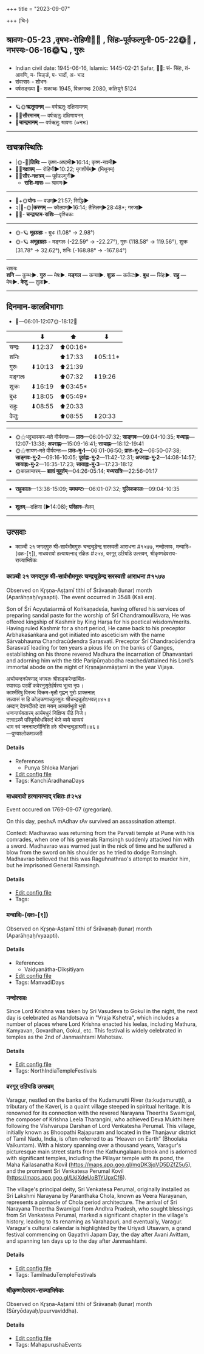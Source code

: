 +++
title = "2023-09-07"

+++
(चि॰)
## श्रावणः-05-23  ,वृषभः-रोहिणी🌛🌌  ,  सिंहः-पूर्वफल्गुनी-05-22🌞🌌  ,  नभस्यः-06-16🌞🪐  , गुरुः
- Indian civil date: 1945-06-16, Islamic: 1445-02-21 Ṣafar, 🌌🌞: सं- सिंहः, तं- आवणि, म- चिङ्ङं, प- भादों, अ- भाद
- संवत्सरः - शोभनः
- वर्षसङ्ख्या 🌛- शकाब्दः 1945, विक्रमाब्दः 2080, कलियुगे 5124
___________________
- 🪐🌞**ऋतुमानम्** — वर्षऋतुः दक्षिणायनम्
- 🌌🌞**सौरमानम्** — वर्षऋतुः दक्षिणायनम्
- 🌛**चान्द्रमानम्** — वर्षऋतुः श्रावणः (≈नभः)
___________________


## खचक्रस्थितिः
- |🌞-🌛|**तिथिः** — कृष्ण-अष्टमी►16:14; कृष्ण-नवमी►  
- 🌌🌛**नक्षत्रम्** — रोहिणी►10:22; मृगशीर्षम्► (मिथुनम्)  
- 🌌🌞**सौर-नक्षत्रम्** — पूर्वफल्गुनी►  
  - **राशि-मासः** — श्रावणः► 
___________________
- 🌛+🌞**योगः** — वज्रम्►21:57; सिद्धिः►  
- २|🌛-🌞|**करणम्** — कौलवम्►16:14; तैतिलम्►28:48*; गरजा►  
- 🌌🌛- **चन्द्राष्टम-राशिः**—वृश्चिकः  
___________________
- 🌞-🪐 **मूढग्रहाः** - बुधः (1.08° → 2.98°)
- 🌞-🪐 **अमूढग्रहाः** - मङ्गलः (-22.59° → -22.27°), गुरुः (118.58° → 119.56°), शुक्रः (31.78° → 32.62°), शनिः (-168.88° → -167.84°)
___________________
राशयः  
**शनि** — कुम्भः►. **गुरु** — मेषः►. **मङ्गल** — कन्या►. **शुक्र** — कर्कटः►. **बुध** — सिंहः►. **राहु** — मेषः►. **केतु** — तुला►. 
___________________


## दिनमान-कालविभागाः
- 🌅—06:01-12:07🌞-18:12🌇  

|      |⬇     |⬆     |⬇     |
|------|-----|-----|------|
|चन्द्रः|⬇12:37 |⬆00:16*|     |
|शनिः   |     |⬆17:33 |⬇05:11*|
|गुरुः  |⬇10:13 |⬆21:39 |     |
|मङ्गलः |     |⬆07:32 |⬇19:26 |
|शुक्रः |⬇16:19 |⬆03:45*|     |
|बुधः   |⬇18:05 |⬆05:49*|     |
|राहुः  |⬇08:55 |⬆20:33 |     |
|केतुः  |     |⬆08:55 |⬇20:33 |
___________________
- 🌞⚝भट्टभास्कर-मते वीर्यवन्तः— **प्रातः**—06:01-07:32; **साङ्गवः**—09:04-10:35; **मध्याह्नः**—12:07-13:38; **अपराह्णः**—15:09-16:41; **सायाह्नः**—18:12-19:41  
- 🌞⚝सायण-मते वीर्यवन्तः— **प्रातः-मु॰1**—06:01-06:50; **प्रातः-मु॰2**—06:50-07:38; **साङ्गवः-मु॰2**—09:16-10:05; **पूर्वाह्णः-मु॰2**—11:42-12:31; **अपराह्णः-मु॰2**—14:08-14:57; **सायाह्नः-मु॰2**—16:35-17:23; **सायाह्नः-मु॰3**—17:23-18:12  
- 🌞कालान्तरम्— **ब्राह्मं मुहूर्तम्**—04:26-05:14; **मध्यरात्रिः**—22:56-01:17  
___________________
- **राहुकालः**—13:38-15:09; **यमघण्टः**—06:01-07:32; **गुलिककालः**—09:04-10:35  
___________________
- **शूलम्**—दक्षिणा (►14:08); **परिहारः**–तैलम्  
___________________

## उत्सवाः
- काञ्ची २१ जगद्गुरु श्री-सार्वभौमगुरुः चन्द्रचूडेन्द्र सरस्वती आराधना #१५७७, नन्दोत्सवः, मन्वादिः-(दक्षः-[९]), माधवरावो हत्यायत्नाद् रक्षितः #२५४, वरगूर् उऱियडि उत्सवम्, श्रीकृष्णदेवराय-राज्याभिषेकः
### काञ्ची २१ जगद्गुरु श्री-सार्वभौमगुरुः चन्द्रचूडेन्द्र सरस्वती आराधना #१५७७

Observed on Kr̥ṣṇa-Aṣṭamī tithi of Śrāvaṇaḥ (lunar) month (Aparāhṇaḥ/vyaapti). The event occurred in 3548 (Kali era).  


Son of Śrī Acyutaśarmā of Koṅkaṇadeśa, having offered his services of preparing sandal paste for the worship of Śrī Chandramoulīśvara, He was offered kingship of Kashmir by King Harṣa for his poetical wisdom/merits. Having ruled Kashmir for a short period, He came back to his preceptor Arbhakaśaṅkara and got initiated into asceticism with the name Sārvabhauma Chandracūḍendra Sarasvatī. Preceptor Śrī Chandracūḍendra Sarasvatī leading for ten years a pious life on the banks of Ganges, establishing on his throne revered Madhura the incarnation of Dhanvantari and adorning him with the title Paripūrṇabodha reached/attained his Lord’s immortal abode on the night of Kṛṣṇajanmāṣṭamī in the year Vijaya.

अर्चाचन्दनपेषणाद् भगवतः श्रीशङ्करेन्द्रार्चित-  
स्यारूढः पदवीं कवेरनुसृतेर्हर्षस्य भूत्वा नृपः।  
काश्मीरेषु विरज्य विक्रम-मृतौ गृह्णन् गुरोः प्राक्तनात्  
सन्न्यासं स हि कोङ्कणाच्युतसुतः श्रीचन्द्रचूडोऽभवत्॥४५॥  
अब्दान् देवनदीतटे दश नयन् आचार्यभूतो भुवो  
धन्वन्तर्यवतारम् आर्यमधुरं निक्षिप्य पीठे निजे।  
दत्त्वाऽस्मै परिपूर्णबोधबिरुदं भेजे व्यये चाव्ययं  
धाम स्वं जननाष्टमीनिशि हरेः श्रीचन्द्रचूडाश्रमी॥४६॥  
—पुण्यश्लोकमञ्जरी



#### Details
- References
  - Punya Shloka Manjari
- [Edit config file](https://github.com/jyotisham/adyatithi/blob/master/mahApuruSha/kAnchI-maTha/lunar_month/tithi/05/23/kAJcI_21_jagadguru_zrI~sArvabhaumaguruH_candracUDEndra_sarasvatI_ArAdhanA.toml)
- Tags: KanchiAradhanaDays


### माधवरावो हत्यायत्नाद् रक्षितः #२५४

Event occured on 1769-09-07 (gregorian). 

On this day, peshvA mAdhav rAv survived an assassination attempt.

Context: Madhavrao was returning from the Parvati temple at Pune with his comrades, when one of his generals Ramsingh suddenly attacked him with a sword. Madhavrao was warned just in the nick of time and he suffered a blow from the sword on his shoulder as he tried to dodge Ramsingh. Madhavrao believed that this was Raguhnathrao's attempt to murder him, but he imprisoned General Ramsingh.

#### Details
- [Edit config file](https://github.com/jyotisham/adyatithi/blob/master/mahApuruSha/xatra-later/gregorian/day/09/07/mAdhavarAvo_hatyA-prayatnad_raxitaH.toml)
- Tags: 


### मन्वादिः-(दक्षः-[९])

Observed on Kr̥ṣṇa-Aṣṭamī tithi of Śrāvaṇaḥ (lunar) month (Aparāhṇaḥ/vyaapti). 



#### Details
- References
  - Vaidyanātha-Dīkṣitīyam
- [Edit config file](https://github.com/jyotisham/adyatithi/blob/master/time_focus/yugAdiH/lunar_month/tithi/05/23/manvAdiH~%28dakSaH~%5B9%5D%29.toml)
- Tags: ManvadiDays


### नन्दोत्सवः



Since Lord Krishna was taken by Sri Vasudeva to Gokul in the night, the next day is celebrated as Nandotsava in "Vraja Kshetra", which includes a number of places where Lord Krishna enacted his leelas, including Mathura, Kamyavan, Govardhan, Gokul, etc. This festival is widely celebrated in temples as the 2nd of Janmashtami Mahotsav.

#### Details
- [Edit config file](https://github.com/jyotisham/adyatithi/blob/master/temples/North/relative_event/zrIkRSNajanmASTamI/offset__01/nandOtsavaH.toml)
- Tags: NorthIndiaTempleFestivals


### वरगूर् उऱियडि उत्सवम्



Varagur, nestled on the banks of the Kudamurutti River (ta:kuḍamuruṭṭi), a tributary of the Kaveri, is a quaint village steeped in spiritual heritage. It is renowned for its connection with the revered Narayana Theertha Swamigal, the composer of Krishna Leela Tharangini, who achieved Deva Mukthi here following the Vishvarupa Darshan of Lord Venkatesha Perumal. This village, initially known as Bhoopathi Rajapuram and located in the Thanjavur district of Tamil Nadu, India, is often referred to as “Heaven on Earth” (Bhoolaka Vaikuntam). With a history spanning over a thousand years, Varagur's picturesque main street starts from the Kathungalaaru brook and is adorned with significant temples, including the Pillayar temple with its pond, the Maha Kailasanatha Kovil (https://maps.app.goo.gl/mqDK3jqVD5DZfZ5u5), and the prominent Sri Venkatesa Perumal Kovil (https://maps.app.goo.gl/LkiXdeUoB1YUpxCf6).

The village's principal deity, Sri Venkatesa Perumal, originally installed as Sri Lakshmi Narayana by Paranthaka Chola, known as Veera Narayanan, represents a pinnacle of Chola period architecture. The arrival of Sri Narayana Theertha Swamigal from Andhra Pradesh, who sought blessings from Sri Venkatesa Perumal, marked a significant chapter in the village's history, leading to its renaming as Varahapuri, and eventually, Varagur. Varagur's cultural calendar is highlighted by the Uriyadi Utsavam, a grand festival commencing on Gayathri Japam Day, the day after Avani Avittam, and spanning ten days up to the day after Janmashtami.

#### Details
- [Edit config file](https://github.com/jyotisham/adyatithi/blob/master/temples/Tamil/relative_event/zrIkRSNajanmASTamI/offset__01/varagUr_ur2iyaDi_utsavam.toml)
- Tags: TamilnaduTempleFestivals


### श्रीकृष्णदेवराय-राज्याभिषेकः

Observed on Kr̥ṣṇa-Aṣṭamī tithi of Śrāvaṇaḥ (lunar) month (Sūryōdayaḥ/puurvaviddha). 



#### Details
- [Edit config file](https://github.com/jyotisham/adyatithi/blob/master/mahApuruSha/xatra/lunar_month/tithi/05/23/zrIkRSNadEvarAya-rAjyAbhiSEkaH.toml)
- Tags: MahapurushaEvents


